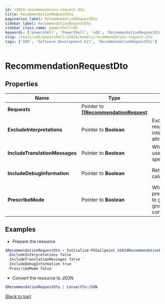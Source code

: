 ```yaml
---
id: v2024-recommendation-request-dto
title: RecommendationRequestDto
pagination_label: RecommendationRequestDto
sidebar_label: RecommendationRequestDto
sidebar_class_name: powershellsdk
keywords: ['powershell', 'PowerShell', 'sdk', 'RecommendationRequestDto'] 
slug: /tools/sdk/powershell/v2024/models/recommendation-request-dto
tags: ['SDK', 'Software Development Kit', 'RecommendationRequestDto']
---
```



# RecommendationRequestDto

## Properties

Name | Type | Description | Notes
------------ | ------------- | ------------- | -------------
**Requests** |  Pointer to [**[]RecommendationRequest**](recommendation-request) |  | [optional] 
**ExcludeInterpretations** |  Pointer to **Boolean** | Exclude interpretations in the response if ""true"". Return interpretations in the response if this attribute is not specified. | [optional] [default to $false]
**IncludeTranslationMessages** |  Pointer to **Boolean** | When set to true, the calling system uses the translated messages for the specified language | [optional] [default to $false]
**IncludeDebugInformation** |  Pointer to **Boolean** | Returns the recommender calculations if set to true | [optional] [default to $false]
**PrescribeMode** |  Pointer to **Boolean** | When set to true, uses prescribedRulesRecommenderConfig to get identity attributes and peer group threshold instead of standard config. | [optional] [default to $false]

## Examples

- Prepare the resource
```powershell
$RecommendationRequestDto = Initialize-PSSailpoint.V2024RecommendationRequestDto  -Requests null `
 -ExcludeInterpretations false `
 -IncludeTranslationMessages false `
 -IncludeDebugInformation true `
 -PrescribeMode false
```

- Convert the resource to JSON
```powershell
$RecommendationRequestDto | ConvertTo-JSON
```


[[Back to top]](#) 

